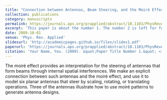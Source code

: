 ```yaml
---
title: "Connection between Antennas, Beam Steering, and the Moiré Effect"
collection: publications
category: manuscripts
permalink: https://journals.aps.org/prapplied/abstract/10.1103/PhysRevApplied.17.034008
excerpt: 'This paper is about the number 1. The number 2 is left for future work.'
date: 2009-10-01
venue: 'Phys. Rev. Applied'
slidesurl: 'http://academicpages.github.io/files/slides1.pdf'
paperurl: 'https://journals.aps.org/prapplied/abstract/10.1103/PhysRevApplied.17.034008'
citation: 'Your Name, You. (2009). &quot;Paper Title Number 1.&quot; <i>Journal 1</i>. 1(1).'
---
```


The moiré effect provides an interpretation for the steering of antennas that form beams through internal spatial interferences. We make an explicit connection between such antennas and the moiré effect, and use it to model six planar antennas that steer by scaling, rotating, or translating operations. Three of the antennas illustrate how to use moiré patterns to generate antenna designs.